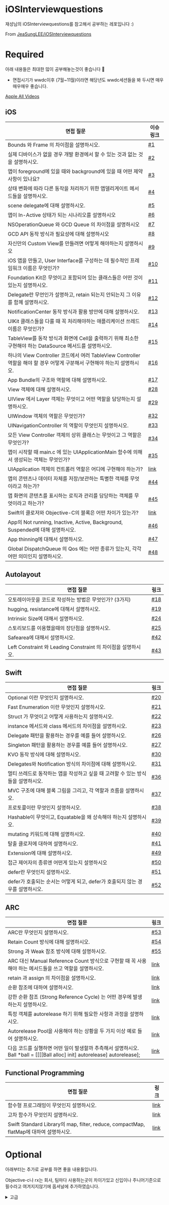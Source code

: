 # iOSInterviewquestions
재성님의 iOSInterviewquestions를 참고해서 공부하는 레포입니다 :)

From [JeaSungLEE/iOSInterviewquestions](https://github.com/JeaSungLEE/iOSInterviewquestions)

# Required
아래 내용들은 최대한 많이 공부해놓는것이 좋습니다 📝

+ 면접시기가 wwdc이후 (7월~11월)이라면 해당년도 wwdc세션들을 봐 두시면 매우매우매우 좋습니다.

[Apple All Videos](https://developer.apple.com/videos/all-videos/)

## iOS
|면접 질문|이슈링크|
|--|--|
|Bounds 와 Frame 의 차이점을 설명하시오.|[#1](../../issues/1)|
|실제 디바이스가 없을 경우 개발 환경에서 할 수 있는 것과 없는 것을 설명하시오.|[#2](../../issues/2)|
|앱이 foreground에 있을 때와 background에 있을 때 어떤 제약사항이 있나요?|[#3](../../issues/3)|
|상태 변화에 따라 다른 동작을 처리하기 위한 앱델리게이트 메서드들을 설명하시오.|[#4](../../issues/4)|
|scene delegate에 대해 설명하시오.|[#5](../../issues/5)|
|앱이 In-Active 상태가 되는 시나리오를 설명하시오|[#6](../../issues/6)|
|NSOperationQueue 와 GCD Queue 의 차이점을 설명하시오|[#7](../../issues/7)|
|GCD API 동작 방식과 필요성에 대해 설명하시오|[#8](../../issues/8)|
|자신만의 Custom View를 만들려면 어떻게 해야하는지 설명하시오|[#9](../../issues/9)|
|iOS 앱을 만들고, User Interface를 구성하는 데 필수적인 프레임워크 이름은 무엇인가?|[#10](../../issues/10)|
|Foundation Kit은 무엇이고 포함되어 있는 클래스들은 어떤 것이 있는지 설명하시오.|[#11](../../issues/11)|
|Delegate란 무언인가 설명하고, retain 되는지 안되는지 그 이유를 함께 설명하시오.|[#12](../../issues/12)|
|NotificationCenter 동작 방식과 활용 방안에 대해 설명하시오.|[#13](../../issues/13)|
|UIKit 클래스들을 다룰 때 꼭 처리해야하는 애플리케이션 쓰레드 이름은 무엇인가?|[#14](../../issues/14)|
|TableView를 동작 방식과 화면에 Cell을 출력하기 위해 최소한 구현해야 하는 DataSource 메서드를 설명하시오.|[#15](../../issues/15)|
|하나의 View Controller 코드에서 여러 TableView Controller 역할을 해야 할 경우 어떻게 구분해서 구현해야 하는지 설명하시오.|[#16](../../issues/16)|
|App Bundle의 구조와 역할에 대해 설명하시오.|[#17](../../issues/17)|
|View 객체에 대해 설명하시오.|[#28](../../issues/28)|
|UIView 에서 Layer 객체는 무엇이고 어떤 역할을 담당하는지 설명하시오.|[#29](../../issues/29)|
|UIWindow 객체의 역할은 무엇인가?|[#32](../../issues/32)|
|UINavigationController 의 역할이 무엇인지 설명하시오.|[#33](../../issues/33)|
|모든 View Controller 객체의 상위 클래스는 무엇이고 그 역할은 무엇인가?|[#34](../../issues/34)|
|앱이 시작할 때 main.c 에 있는 UIApplicationMain 함수에 의해서 생성되는 객체는 무엇인가?|[#35](../../issues/35)|
|UIApplication 객체의 컨트롤러 역할은 어디에 구현해야 하는가?|[link]()|
|앱의 콘텐츠나 데이터 자체를 저장/보관하는 특별한 객체를 무엇이라고 하는가?|[#44](../../issues/44)|
|앱 화면의 콘텐츠를 표시하는 로직과 관리를 담당하는 객체를 무엇이라고 하는가?|[#45](../../issues/45)|
|Swift의 클로저와 Objective-C의 블록은 어떤 차이가 있는가?|[link]()|
|App의 Not running, Inactive, Active, Background, Suspended에 대해 설명하시오.|[#46](../../issues/46)|
|App thinning에 대해서 설명하시오.|[#47](../../issues/47)|
|Global DispatchQueue 의 Qos 에는 어떤 종류가 있는지, 각각 어떤 의미인지 설명하시오.|[#48](../../issues/48)|

## Autolayout

|면접 질문|링크|
|--|--|
|오토레이아웃을 코드로 작성하는 방법은 무엇인가? (3가지)|[#18](../../issues/18)|
|hugging, resistance에 대해서 설명하시오.|[#19](../../issues/19)|
|Intrinsic Size에 대해서 설명하시오.|[#24](../../issues/24)|
|스토리보드를 이용했을때의 장단점을 설명하시오.|[#25](../../issues/25)|
|Safearea에 대해서 설명하시오.|[#42](../../issues/42)|
|Left Constraint 와 Leading Constraint 의 차이점을 설명하시오.|[#43](../../issues/43)|

## Swift

|면접 질문|링크|
|--|--|
|Optional 이란 무엇인지 설명하시오.|[#20](../../issues/20)|
|Fast Enumeration 이란 무엇인지 설명하시오. |[#21](../../issues/21)|
|Struct 가 무엇이고 어떻게 사용하는지 설명하시오.|[#22](../../issues/22)|
|instance 메서드와 class 메서드의 차이점을 설명하시오.|[#23](../../issues/23)|
|Delegate 패턴을 활용하는 경우를 예를 들어 설명하시오.|[#26](../../issues/26)|
|Singleton 패턴을 활용하는 경우를 예를 들어 설명하시오.|[#27](../../issues/27)|
|KVO 동작 방식에 대해 설명하시오.|[#30](../../issues/30)|
|Delegates와 Notification 방식의 차이점에 대해 설명하시오.|[#31](../../issues/31)|
|멀티 쓰레드로 동작하는 앱을 작성하고 싶을 때 고려할 수 있는 방식들을 설명하시오.|[#36](../../issues/36)|
|MVC 구조에 대해 블록 그림을 그리고, 각 역할과 흐름을 설명하시오.|[#37](../../issues/37)|
|프로토콜이란 무엇인지 설명하시오.|[#38](../../issues/38)|
|Hashable이 무엇이고, Equatable을 왜 상속해야 하는지 설명하시오.|[#39](../../issues/39)|
|mutating 키워드에 대해 설명하시오.|[#40](../../issues/40)|
|탈출 클로저에 대하여 설명하시오.|[#41](../../issues/41)|
|Extension에 대해 설명하시오.|[#49](../../issues/49)|
|접근 제어자의 종류엔 어떤게 있는지 설명하시오|[#50](../../issues/50)|
|defer란 무엇인지 설명하시오.|[#51](../../issues/51)|
|defer가 호출되는 순서는 어떻게 되고, defer가 호출되지 않는 경우를 설명하시오.|[#52](../../issues/52)|

## ARC

|면접 질문|링크|
|--|--|
|ARC란 무엇인지 설명하시오.|[#53](../../issues/53)|
|Retain Count 방식에 대해 설명하시오.|[#54](../../issues/54)|
|Strong 과 Weak 참조 방식에 대해 설명하시오.|[#55](../../issues/55)|
|ARC 대신 Manual Reference Count 방식으로 구현할 때 꼭 사용해야 하는 메서드들을 쓰고 역할을 설명하시오.|[link]()|
|retain 과 assign 의 차이점을 설명하시오.|[link]()|
|순환 참조에 대하여 설명하시오.|[link]()|
|강한 순환 참조 (Strong Reference Cycle) 는 어떤 경우에 발생하는지 설명하시오.|[link]()|
|특정 객체를 autorelease 하기 위해 필요한 사항과 과정을 설명하시오.|[link]()|
|Autorelease Pool을 사용해야 하는 상황을 두 가지 이상 예로 들어 설명하시오. |[link]()|
|다음 코드를 실행하면 어떤 일이 발생할까 추측해서 설명하시오. <br/> Ball *ball = [[[[Ball alloc] init] autorelease] autorelease]; |[link]()|


## Functional Programming

|면접 질문|링크|
|--|--|
|함수형 프로그래밍이 무엇인지 설명하시오.|[link]()|
|고차 함수가 무엇인지 설명하시오.|[link]()|
|Swift Standard Library의 map, filter, reduce, compactMap, flatMap에 대하여 설명하시오.|[link]()|

# Optional
아래부터는 추가로 공부를 하면 좋을 내용들입니다.

Objective-c나 rx는 회사, 팀마다 사용하는곳이 차이가있고 신입이나 주니어기준으로 필수라고 여겨지지않기에 옵셔널에 추가하였습니다.

<details>
<summary>고급</summary>
<div markdown="1">
 
## Advanced

|면접 질문|링크|
|--|--|
|NSCoder 클래스는 어떤 상황에서 어떻게 써야 하는지 설명하시오.|[link]()|
|Responder Chain 구조에 대해 설명하고, First Responder 역할에 대해 설명하시오.|[link]()|
|NSObject부터 UIButton 까지 상속 과정의 계층과 역할을 설명하시오.|[link]()|
|shallow copy와 deep copy의 차이점을 설명하시오.|[link]()|
|Push Notification 방식에 대해 설명하시오.|[link]()|
|Foundation 과 Core Foundation 프레임워크의 차이점을 설명하시오.|[link]()|
|NSURLConnection 에서 사용하는 Delegate 메서드들에 대해 설명하시오.|[link]()|
|Synchronous 방식과 Asynchronous 방식으로 URL Connection을 처리할 경우의 장단점을 비교하시오.|[link]()|
|Plist 파일 구조와 Plist 파일에 저장된 데이터를 다루기 적합한 클래스를 설명하시오.|[link]()|
|Core Data와 Sqlite 같은 데이터 베이스의 차이점을 설명하시오.|[link]()|
|JSON 데이터를 처리하는 방식과 파서, 객체 변환 방식에 대해 설명하시오.|[link]()|
|XML Parser를 사용하려면 어떻게 해야 하는지 설명하시오.|[link]()|
|웹 서버와 HTTP 연결을 사용해서 데이터를 주거나 받으려면 사용해야 하는 클래스와 동작을 설명하시오.|[link]()|
|DOM 방식과 SAX 방식 XML Parser의 차이점을 설명하고 iOS XML Parser는 어떤 방식인지 설명하시오.|[link]()|
|In-App Purchase Product type 을 설명하시오.|[link]()|

## Architecture

|면접 질문|링크|
|--|--|
|MVVM, MVC, Ribs, VIP 등 자신이 알고있는 아키텍쳐를 설명하시오.|[link]()|
|의존성 주입에 대하여 설명하시오.|[link]()|

## Rx

|면접 질문|링크|
|--|--|
|Reactive Programming이 무엇인지 설명하시오.|[link]()|
|RxSwift에서 Hot Observable과 Cold Observable의 차이를 설명하시오.|[link]()|

</div>
</details>
